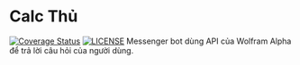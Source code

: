 # Calc Thủ
[![Coverage Status](https://coveralls.io/repos/github/BAODAU/calc-thu/badge.svg?branch=master)](https://coveralls.io/github/BAODAU/calc-thu?branch=master)    [![LICENSE](https://img.shields.io/github/license/mashape/apistatus.svg)](https://github.com/BAODAU/calc-thu/blob/master/LICENSE.md)
Messenger bot dùng API của Wolfram Alpha để trả lời câu hỏi của người dùng.
